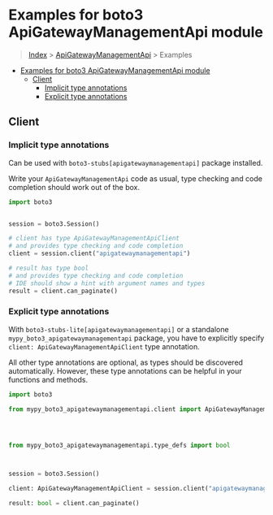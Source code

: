 <a id="examples-for-boto3-apigatewaymanagementapi-module"></a>

# Examples for boto3 ApiGatewayManagementApi module

> [Index](../README.md) > [ApiGatewayManagementApi](./README.md) > Examples

- [Examples for boto3 ApiGatewayManagementApi module](#examples-for-boto3-apigatewaymanagementapi-module)
  - [Client](#client)
    - [Implicit type annotations](#implicit-type-annotations)
    - [Explicit type annotations](#explicit-type-annotations)

<a id="client"></a>

## Client

<a id="implicit-type-annotations"></a>

### Implicit type annotations

Can be used with `boto3-stubs[apigatewaymanagementapi]` package installed.

Write your `ApiGatewayManagementApi` code as usual, type checking and code
completion should work out of the box.

```python
import boto3


session = boto3.Session()

# client has type ApiGatewayManagementApiClient
# and provides type checking and code completion
client = session.client("apigatewaymanagementapi")

# result has type bool
# and provides type checking and code completion
# IDE should show a hint with argument names and types
result = client.can_paginate()
```

<a id="explicit-type-annotations"></a>

### Explicit type annotations

With `boto3-stubs-lite[apigatewaymanagementapi]` or a standalone
`mypy_boto3_apigatewaymanagementapi` package, you have to explicitly specify
`client: ApiGatewayManagementApiClient` type annotation.

All other type annotations are optional, as types should be discovered
automatically. However, these type annotations can be helpful in your functions
and methods.

```python
import boto3

from mypy_boto3_apigatewaymanagementapi.client import ApiGatewayManagementApiClient




from mypy_boto3_apigatewaymanagementapi.type_defs import bool



session = boto3.Session()

client: ApiGatewayManagementApiClient = session.client("apigatewaymanagementapi")

result: bool = client.can_paginate()
```
